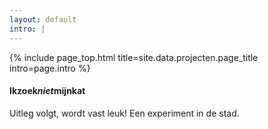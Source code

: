 ```yaml
---
layout: default
intro: |
---
```


{% include page_top.html 
   title=site.data.projecten.page_title 
   intro=page.intro 
%}

<div class="custom-section">

<h4>Ikzoek<em>niet</em>mijnkat</h4>
<p>Uitleg volgt, wordt vast leuk! Een experiment in de stad.</p>

  
</div>

